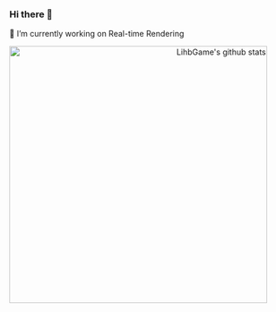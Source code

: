 ### Hi there 👋
🔭 I’m currently working on Real-time Rendering
<p align="right">
  <a href="https://github.com/anuraghazra/github-readme-stats">
    <img width="460" align="left" alt="LihbGame's github stats" src="https://github-readme-stats.vercel.app/api?username=LihbGame&theme=Gradient&show_icons=true" />
  </a>
</p>
<!--
**LihbGame/LihbGame** is a ✨ _special_ ✨ repository because its `README.md` (this file) appears on your GitHub profile.

Here are some ideas to get you started:

- 🔭 I’m currently working on ...
- 🌱 I’m currently learning ...
- 👯 I’m looking to collaborate on ...
- 🤔 I’m looking for help with ...
- 💬 Ask me about ...
- 📫 How to reach me: ...
- 😄 Pronouns: ...
- ⚡ Fun fact: ...
-->

